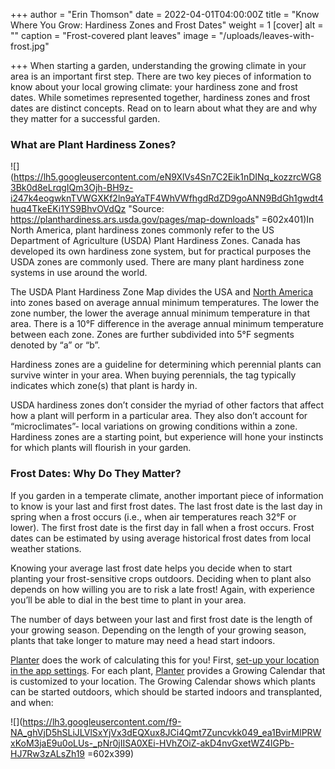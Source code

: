 +++
author = "Erin Thomson"
date = 2022-04-01T04:00:00Z
title = "Know Where You Grow: Hardiness Zones and Frost Dates"
weight = 1
[cover]
alt = ""
caption = "Frost-covered plant leaves"
image = "/uploads/leaves-with-frost.jpg"

+++
When starting a garden, understanding the growing climate in your area is an important first step. There are two key pieces of information to know about your local growing climate: your hardiness zone and frost dates. While sometimes represented together, hardiness zones and frost dates are distinct concepts. Read on to learn about what they are and why they matter for a successful garden.

### What are Plant Hardiness Zones?

![](https://lh5.googleusercontent.com/eN9XlVs4Sn7C2Eik1nDINq_kozzrcWG83Bk0d8eLrqgIQm3Ojh-BH9z-i247k4eogwknTVWGXKf2ln9aYaTF4WhVWfhgdRdZD9goANN9BdGh1gwdt4huq4TkeEKi1YS9BhvOVdQz "Source: https://planthardiness.ars.usda.gov/pages/map-downloads" =602x401)In North America, plant hardiness zones commonly refer to the US Department of Agriculture (USDA) Plant Hardiness Zones. Canada has developed its own hardiness zone system, but for practical purposes the USDA zones are commonly used. There are many plant hardiness zone systems in use around the world.

The USDA Plant Hardiness Zone Map divides the USA and [North America](https://gpsr.ars.usda.gov/phzm/md/northamerica.jpg) into zones based on average annual minimum temperatures. The lower the zone number, the lower the average annual minimum temperature in that area. There is a 10°F difference in the average annual minimum temperature between each zone. Zones are further subdivided into 5°F segments denoted by “a” or “b”.

Hardiness zones are a guideline for determining which perennial plants can survive winter in your area. When buying perennials, the tag typically indicates which zone(s) that plant is hardy in.

USDA hardiness zones don’t consider the myriad of other factors that affect how a plant will perform in a particular area. They also don’t account for “microclimates”- local variations on growing conditions within a zone. Hardiness zones are a starting point, but experience will hone your instincts for which plants will flourish in your garden.

### Frost Dates: Why Do They Matter?

If you garden in a temperate climate, another important piece of information to know is your last and first frost dates. The last frost date is the last day in spring when a frost occurs (i.e., when air temperatures reach 32°F or lower). The first frost date is the first day in fall when a frost occurs. Frost dates can be estimated by using average historical frost dates from local weather stations.

Knowing your average last frost date helps you decide when to start planting your frost-sensitive crops outdoors. Deciding when to plant also depends on how willing you are to risk a late frost! Again, with experience you’ll be able to dial in the best time to plant in your area.

The number of days between your last and first frost date is the length of your growing season. Depending on the length of your growing season, plants that take longer to mature may need a head start indoors.

[Planter](https://planter.garden/) does the work of calculating this for you! First, [set-up your location in the app settings](https://info.planter.garden/calendar). For each plant, [Planter](https://planter.garden/) provides a Growing Calendar that is customized to your location. The Growing Calendar shows which plants can be started outdoors, which should be started indoors and transplanted, and when:

![](https://lh3.googleusercontent.com/f9-NA_ghVjD5hSLiJLVlSxYjVx3dEQXux8JCi4Qmt7Zuncvkk049_ea1BvirMlPRWxKoM3jaE9u0oLUs-_pNr0jIISA0XEi-HVhZOiZ-akD4nvGxetWZ4lGPb-HJ7Rw3zALsZh19 =602x399)
